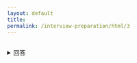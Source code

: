 ```yaml
---
layout: default
title: 
permalink: /interview-preparation/html/3
---
```


## 
<details markdown="1">

<summary markdown="span">回答</summary>





</details>
